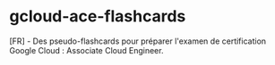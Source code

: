 # gcloud-ace-flashcards
[FR] - Des pseudo-flashcards pour préparer l'examen de certification Google Cloud : Associate Cloud Engineer.
